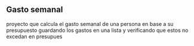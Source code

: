 ## Gasto semanal

proyecto que calcula el gasto semanal de una persona en base a su presupuesto guardando los gastos en una lista y verificando que estos no excedan en presupues 